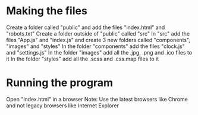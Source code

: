 # Making the files
Create a folder called "public" and add the files "index.html" and "robots.txt"
Create a folder outside of "public" called "src"
In "src" add the files "App.js" and "index.js" and create 3 new folders called "components", "images" and "styles"
In the folder "components" add the files "clock.js" and "settings.js"
In the folder "images" add all the .jpg, .png and .ico files to it
In the folder "styles" add all the .scss and .css.map files to it
# Running the program
Open "index.html" in a browser
Note: Use the latest browsers like Chrome and not legacy browsers like Internet Explorer
